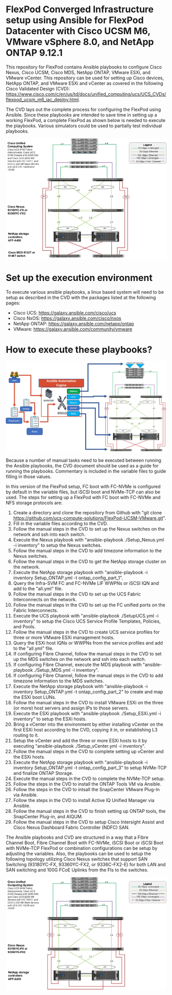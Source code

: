 

# FlexPod Converged Infrastructure setup using Ansible for FlexPod Datacenter with Cisco UCSM M6, VMware vSphere 8.0, and NetApp ONTAP 9.12.1

This repository for FlexPod contains Ansible playbooks to configure Cisco Nexus, Cisco UCSM, Cisco MDS, NetApp ONTAP, VMware ESXi, and VMware vCenter. This repository can be used for setting up Cisco devices, NetApp ONTAP, and VMware ESXi and vCenter as covered in the following Cisco Validated Design (CVD): https://www.cisco.com/c/en/us/td/docs/unified_computing/ucs/UCS_CVDs/flexpod_ucsm_m6_iac_deploy.html.

The CVD lays out the complete process for configuring the FlexPod using Ansible. Since these playbooks are intended to save time in setting up a working FlexPod, a complete FlexPod as shown below is needed to execute the playbooks. Various simulators could be used to partially test individual playbooks.

![block-diagram](https://github.com/ucs-compute-solutions/FlexPod-UCSM-VMware/blob/main/ReadmePics/Main-Topology.jpg)  

# Set up the execution environment

To execute various ansible playbooks, a linux based system will need to be setup as described in the CVD with the packages listed at the following pages:

- Cisco UCS: https://galaxy.ansible.com/cisco/ucs
- Cisco NxOS: https://galaxy.ansible.com/cisco/nxos
- NetApp ONTAP: https://galaxy.ansible.com/netapp/ontap
- VMware: https://galaxy.ansible.com/community/vmware

# How to execute these playbooks?

![block-diagram](https://github.com/ucs-compute-solutions/FlexPod-UCSM-VMware/blob/main/ReadmePics/Ansible-Order.jpg)

Because a number of manual tasks need to be executed between running the Ansible playbooks, the CVD document should be used as a guide for running the playbooks. Commentary is included in the variable files to guide filling in those values.

In this version of the FlexPod setup, FC boot with FC-NVMe is configured by default in the variable files, but iSCSI boot and NVMe-TCP can also be used.
The steps for setting up a FlexPod with FC boot with FC-NVMe and NFS storage protocols are:

1.  Create a directory and clone the repository from Github with "git clone https://github.com/ucs-compute-solutions/FlexPod-UCSM-VMware.git".
2.  Fill in the variable files according to the CVD.
3.  Follow the manual steps in the CVD to set up the Nexus switches on the network and ssh into each switch.
4.  Execute the Nexus playbook with "ansible-playbook ./Setup_Nexus.yml -i inventory" to setup the Nexus switches.
5.  Follow the manual steps in the CVD to add timezone information to the Nexus switches.
6.  Follow the manual steps in the CVD to get the NetApp storage cluster on the network.
7.  Execute the NetApp storage playbook with "ansible-playbook -i inventory Setup_ONTAP.yml -t ontap_config_part_1".
8.  Query the Infra-SVM FC and FC-NVMe LIF WWPNs or iSCSI IQN and add to the "all.yml" file.
9.  Follow the manual steps in the CVD to set up the UCS Fabric Interconnects on the network.
10.  Follow the manual steps in the CVD to set up the FC unified ports on the Fabric Interconnects.
11.  Execute the UCS playbook with "ansible-playbook ./SetupUCS.yml -i inventory" to setup the Cisco UCS Service Profile Templates, Policies, and Pools.
12.  Follow the manual steps in the CVD to create UCS service profiles for three or more VMware ESXi management hosts.
13.  Query the ESXi host IQNs or WWPNs from the service profiles and add to the "all.yml" file.
14.  If configuring Fibre Channel, follow the manual steps in the CVD to set up the MDS switches on the network and ssh into each switch.
15.  If configuring Fibre Channel, execute the MDS playbook with "ansible-playbook ./Setup_MDS.yml -i inventory".
16.  If configuring Fibre Channel, follow the manual steps in the CVD to add timezone information to the MDS switches. 
17.  Execute the NetApp storage playbook with "ansible-playbook -i inventory Setup_ONTAP.yml -t ontap_config_part_2" to create and map the ESXi boot LUNs.
18.  Follow the manual steps in the CVD to install VMware ESXi on the three (or more) host servers and assign IPs to those servers.
19.  Execute the ESXi playbook with "ansible-playbook ./Setup_ESXi.yml -i inventory" to setup the ESXi hosts.
20.  Bring a vCenter into the environment by either installing vCenter on the first ESXi host according to the CVD, copying it in, or establishing L3 routing to it.
21.  Setup the vCenter and add the three or more ESXi hosts to it by executing "ansible-playbook ./Setup_vCenter.yml -i inventory".
22.  Follow the manual steps in the CVD to complete setting up vCenter and the ESXi hosts.
23.  Execute the NetApp storage playbook with "ansible-playbook -i inventory Setup_ONTAP.yml -t ontap_config_part_3" to setup NVMe-TCP and finalize ONTAP Storage.
24.  Execute the manual steps in the CVD to complete the NVMe-TCP setup.
25.  Follow the steps in the CVD to install the ONTAP Tools VM via Ansible.
26.  Follow the steps in the CVD to intsall the SnapCenter VMware Plug-In via Ansible.
27.  Follow the steps in the CVD to install Active IQ Unified Manager via Ansible.
28.  Follow the manual steps in the CVD to finish setting up ONTAP tools, the SnapCenter Plug-in, and AIQUM.
29.  Follow the manual steps in the CVD to setup Cisco Intersight Assist and Cisco Nexus Dashboard Fabric Controller (NDFC) SAN.

The Ansible playbooks and CVD are structured in a way that a Fibre Channel Boot, Fibre Channel Boot with FC-NVMe, iSCSI Boot or iSCSI Boot with NVMe-TCP FlexPod or combination configurations can be setup by adjusting the variables. Also, the playbooks can be used to setup the following topology utilizing Cisco Nexus switches that support SAN Switching (93180YC-FX, 93360YC-FX2, or 9336C-FX2-E) for both LAN and SAN switching and 100G FCoE Uplinks from the FIs to the switches.

![block-diagram](https://github.com/ucs-compute-solutions/FlexPod-UCSM-VMware/blob/main/ReadmePics/NexusSAN-Topology.jpg)

